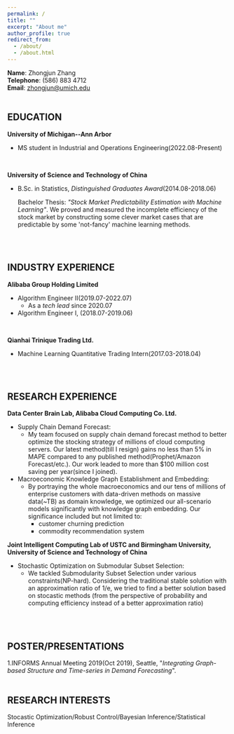 ```yaml
---
permalink: /
title: ""
excerpt: "About me"
author_profile: true
redirect_from: 
  - /about/
  - /about.html
---
```

**Name**: Zhongjun Zhang\
**Telephone**: (586) 883 4712 \
**Email**: zhongjun@umich.edu\
<br>

## EDUCATION
**University of Michigan--Ann Arbor**
- MS student in Industrial and Operations Engineering(2022.08-Present)
<br>

**University of Science and Technology of China**
- B.Sc. in Statistics, *Distinguished Graduates Award*(2014.08-2018.06)

  Bachelor Thesis: *"Stock Market Predictability Estimation with Machine Learning"*. We proved and measured the incomplete efficiency of the stock market by constructing some clever market cases that are predictable by some 'not-fancy' machine learning methods.
<br>
<br>

## INDUSTRY EXPERIENCE
**Alibaba Group Holding Limited**
- Algorithm Engineer II(2019.07-2022.07)
  - As a *tech lead* since 2020.07   
- Algorithm Engineer I, (2018.07-2019.06)
<br>

**Qianhai Trinique Trading Ltd.**
- Machine Learning Quantitative Trading Intern(2017.03-2018.04)
<br>
<br>
 
## RESEARCH EXPERIENCE

**Data Center Brain Lab, Alibaba Cloud Computing Co. Ltd.**
  - Supply Chain Demand Forecast: 
    - My team focused on supply chain demand forecast method to better optimize the stocking strategy of millions of cloud computing servers. Our latest method(till I resign) gains no less than 5% in MAPE compared to any published method(Prophet/Amazon Forecast/etc.). Our work leaded to more than $100 million cost saving per year(since I joined). 
  - Macroeconomic Knowledge Graph Establishment and Embedding: 
    - By portraying the whole macroeconomics and our tens of millions of enterprise customers with data-driven methods on massive data(~TB) as domain knowledge, we optimized our all-scenario models significantly with knowledge graph embedding. Our significance included but not limited to:
      - customer churning prediction
      - commodity recommendation system

**Joint Intelligent Computing Lab of USTC and Birmingham University, University of Science and Technology of China**
  - Stochastic Optimization on Submodular Subset Selection: 
    - We tackled Submodularity Subset Selection under various constraints(NP-hard). Considering the traditional stable solution with an approximation ratio of 1/e, we tried to find a better solution based on stocastic methods (from the perspective of probability and computing efficiency instead of a better approximation ratio)
<br>
<br>

## POSTER/PRESENTATIONS
1.INFORMS Annual Meeting 2019(Oct 2019), Seattle, "*Integrating Graph-based Structure and Time-series in Demand Forecasting*".
<br>
<br>

## RESEARCH INTERESTS
Stocastic Optimization/Robust Control/Bayesian Inference/Statistical Inference


